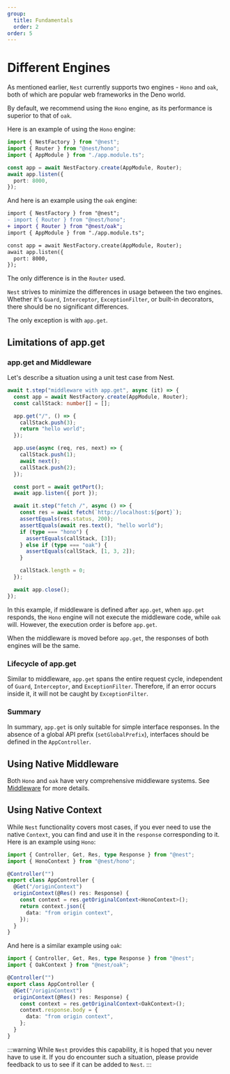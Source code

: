 ```yaml
---
group:
  title: Fundamentals
  order: 2
order: 5
---
```


# Different Engines

As mentioned earlier, `Nest` currently supports two engines - `Hono` and `oak`, both of which are popular web frameworks in the Deno world.

By default, we recommend using the `Hono` engine, as its performance is superior to that of `oak`.

Here is an example of using the `Hono` engine:

```typescript
import { NestFactory } from "@nest";
import { Router } from "@nest/hono";
import { AppModule } from "./app.module.ts";

const app = await NestFactory.create(AppModule, Router);
await app.listen({
  port: 8000,
});
```

And here is an example using the `oak` engine:

```diff
import { NestFactory } from "@nest";
- import { Router } from "@nest/hono";
+ import { Router } from "@nest/oak";
import { AppModule } from "./app.module.ts";

const app = await NestFactory.create(AppModule, Router);
await app.listen({
  port: 8000,
});
```

The only difference is in the `Router` used.

`Nest` strives to minimize the differences in usage between the two engines. Whether it's `Guard`, `Interceptor`, `ExceptionFilter`, or built-in decorators, there should be no significant differences.

The only exception is with `app.get`.

## Limitations of app.get

### app.get and Middleware

Let's describe a situation using a unit test case from Nest.

```typescript
await t.step("middleware with app.get", async (it) => {
  const app = await NestFactory.create(AppModule, Router);
  const callStack: number[] = [];

  app.get("/", () => {
    callStack.push(3);
    return "hello world";
  });

  app.use(async (req, res, next) => {
    callStack.push(1);
    await next();
    callStack.push(2);
  });

  const port = await getPort();
  await app.listen({ port });

  await it.step("fetch /", async () => {
    const res = await fetch(`http://localhost:${port}`);
    assertEquals(res.status, 200);
    assertEquals(await res.text(), "hello world");
    if (type === "hono") {
      assertEquals(callStack, [3]);
    } else if (type === "oak") {
      assertEquals(callStack, [1, 3, 2]);
    }

    callStack.length = 0;
  });

  await app.close();
});
```

In this example, if middleware is defined after `app.get`, when `app.get` responds, the `Hono` engine will not execute the middleware code, while `oak` will. However, the execution order is before `app.get`.

When the middleware is moved before `app.get`, the responses of both engines will be the same.

### Lifecycle of app.get

Similar to middleware, `app.get` spans the entire request cycle, independent of `Guard`, `Interceptor`, and `ExceptionFilter`. Therefore, if an error occurs inside it, it will not be caught by `ExceptionFilter`.

### Summary

In summary, `app.get` is only suitable for simple interface responses. In the absence of a global API prefix (`setGlobalPrefix`), interfaces should be defined in the `AppController`.

## Using Native Middleware

Both `Hono` and `oak` have very comprehensive middleware systems. See [Middleware](./05_middleware.en-US.md) for more details.

## Using Native Context

While `Nest` functionality covers most cases, if you ever need to use the native `Context`, you can find and use it in the `response` corresponding to it. Here is an example using `Hono`:

```typescript
import { Controller, Get, Res, type Response } from "@nest";
import { HonoContext } from "@nest/hono";

@Controller("")
export class AppController {
  @Get("/originContext")
  originContext(@Res() res: Response) {
    const context = res.getOriginalContext<HonoContext>();
    return context.json({
      data: "from origin context",
    });
  }
}
```

And here is a similar example using `oak`:

```typescript
import { Controller, Get, Res, type Response } from "@nest";
import { OakContext } from "@nest/oak";

@Controller("")
export class AppController {
  @Get("/originContext")
  originContext(@Res() res: Response) {
    const context = res.getOriginalContext<OakContext>();
    context.response.body = {
      data: "from origin context",
    };
  }
}
```

:::warning
While `Nest` provides this capability, it is hoped that you never have to use it. If you do encounter such a situation, please provide feedback to us to see if it can be added to `Nest`.
:::
